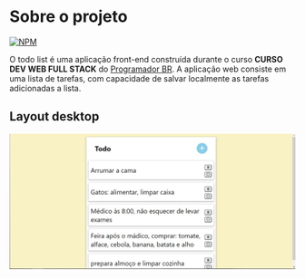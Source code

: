 # Sobre o projeto

[![NPM](https://img.shields.io/github/license/CarlosBarcante/todo-list)](https://https://github.com/CarlosBarcante/todo-list/master/LICENSE)

O todo list é uma aplicação front-end construída durante o curso **CURSO DEV WEB
FULL STACK** do [Programador BR](https://programadorbr.com).
A aplicação web consiste em uma lista de tarefas, com capacidade de salvar localmente as tarefas adicionadas a lista.

## Layout desktop

![Desktop](https://github.com/CarlosBarcante/todo-list/blob/master/images/desktop.jpg)
